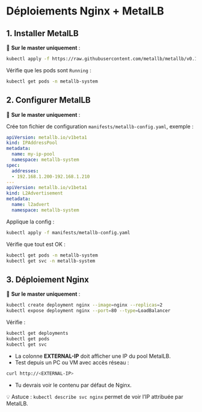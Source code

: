 # Déploiements Nginx + MetalLB

## 1. Installer MetalLB

👑 **Sur le master uniquement** :

```bash
kubectl apply -f https://raw.githubusercontent.com/metallb/metallb/v0.13.12/config/manifests/metallb-native.yaml
```

Vérifie que les pods sont `Running` :

```bash
kubectl get pods -n metallb-system
```

## 2. Configurer MetalLB

👑 **Sur le master uniquement** :

Crée ton fichier de configuration `manifests/metallb-config.yaml`, exemple :

```yaml
apiVersion: metallb.io/v1beta1
kind: IPAddressPool
metadata:
  name: my-ip-pool
  namespace: metallb-system
spec:
  addresses:
  - 192.168.1.200-192.168.1.210
---
apiVersion: metallb.io/v1beta1
kind: L2Advertisement
metadata:
  name: l2advert
  namespace: metallb-system
```

Applique la config :

```bash
kubectl apply -f manifests/metallb-config.yaml
```

Vérifie que tout est OK :

```bash
kubectl get pods -n metallb-system
kubectl get svc -n metallb-system
```

## 3. Déploiement Nginx

👑 **Sur le master uniquement** :

```bash
kubectl create deployment nginx --image=nginx --replicas=2
kubectl expose deployment nginx --port=80 --type=LoadBalancer
```

Vérifie :

```bash
kubectl get deployments
kubectl get pods
kubectl get svc
```

* La colonne **EXTERNAL-IP** doit afficher une IP du pool MetalLB.
* Test depuis un PC ou VM avec accès réseau :

```bash
curl http://<EXTERNAL-IP>
```

* Tu devrais voir le contenu par défaut de Nginx.

💡 Astuce : `kubectl describe svc nginx` permet de voir l’IP attribuée par MetalLB.

